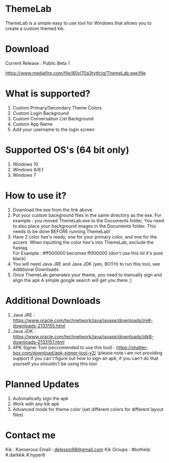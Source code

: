# ThemeLab
ThemeLab is a simple easy to use tool for Windows that allows you to create a custom themed kik.

# Download 
Current Release : Public Beta 1

https://www.mediafire.com/file/80xl70a3tytfcjg/ThemeLab.exe/file

# What is supported?
1. Custom Primary/Secondary Theme Colors
2. Custom Login Background
3. Custom Conversation List Background
4. Custom App Name
5. Add your username to the login screen

# Supported OS's (64 bit only)
1. Windows 10
2. Windows 8/8.1
3. Windows 7

# How to use it?
1. Download the exe from the link above
2. Put your custom background files in the same directory as the exe.
For example : you moved ThemeLab.exe to the Documents folder,
You need to also place your background images in the Documents folder.
This needs to be done BEFORE running ThemeLab!
3. Have 2 color hex's ready, one for your primary color, and one for the accent.
When inputting the color hex's into ThemeLab, exclude the hastag.  
For Example : #ff000000 becomes ff000000 (don't use this lol it's pure black)
4. You will need Java JRE and Java JDK (yes, BOTH) to run this tool, see Additional Downloads
5. Once ThemeLab generates your theme, you need to manually sign and align the apk
A simple google search will get you there ;)

# Additional Downloads
1. Java JRE : https://www.oracle.com/technetwork/java/javase/downloads/jre8-downloads-2133155.html
2. Java JDK : https://www.oracle.com/technetwork/java/javase/downloads/jdk8-downloads-2133151.html
3. APK Signer Tool (reccomended to use this tool) : https://shatter-box.com/download/apk-signer-tool-v2/
(please note i am not providing support if you can't figure out how to sign an apk, if you can't do
that yourself you shouldn't be using this tool

# Planned Updates
1. Automatically sign the apk
2. Work with any kik apk
3. Advanced mode for theme color (set different colors for different layout files)

# Contact me
Kik : Kanxerous
Email : delessio98@gmail.com
Kik Groups : #bothelp #.darkkik #.hyper6

